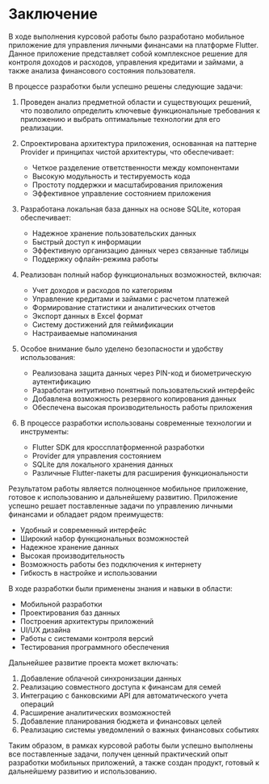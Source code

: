 # Заключение

В ходе выполнения курсовой работы было разработано мобильное приложение для управления личными финансами на платформе Flutter. Данное приложение представляет собой комплексное решение для контроля доходов и расходов, управления кредитами и займами, а также анализа финансового состояния пользователя.

В процессе разработки были успешно решены следующие задачи:

1. Проведен анализ предметной области и существующих решений, что позволило определить ключевые функциональные требования к приложению и выбрать оптимальные технологии для его реализации.

2. Спроектирована архитектура приложения, основанная на паттерне Provider и принципах чистой архитектуры, что обеспечивает:
   - Четкое разделение ответственности между компонентами
   - Высокую модульность и тестируемость кода
   - Простоту поддержки и масштабирования приложения
   - Эффективное управление состоянием приложения

3. Разработана локальная база данных на основе SQLite, которая обеспечивает:
   - Надежное хранение пользовательских данных
   - Быстрый доступ к информации
   - Эффективную организацию данных через связанные таблицы
   - Поддержку офлайн-режима работы

4. Реализован полный набор функциональных возможностей, включая:
   - Учет доходов и расходов по категориям
   - Управление кредитами и займами с расчетом платежей
   - Формирование статистики и аналитических отчетов
   - Экспорт данных в Excel формат
   - Систему достижений для геймификации
   - Настраиваемые напоминания

5. Особое внимание было уделено безопасности и удобству использования:
   - Реализована защита данных через PIN-код и биометрическую аутентификацию
   - Разработан интуитивно понятный пользовательский интерфейс
   - Добавлена возможность резервного копирования данных
   - Обеспечена высокая производительность работы приложения

6. В процессе разработки использованы современные технологии и инструменты:
   - Flutter SDK для кроссплатформенной разработки
   - Provider для управления состоянием
   - SQLite для локального хранения данных
   - Различные Flutter-пакеты для расширения функциональности

Результатом работы является полноценное мобильное приложение, готовое к использованию и дальнейшему развитию. Приложение успешно решает поставленные задачи по управлению личными финансами и обладает рядом преимуществ:

- Удобный и современный интерфейс
- Широкий набор функциональных возможностей
- Надежное хранение данных
- Высокая производительность
- Возможность работы без подключения к интернету
- Гибкость в настройке и использовании

В ходе разработки были применены знания и навыки в области:
- Мобильной разработки
- Проектирования баз данных
- Построения архитектуры приложений
- UI/UX дизайна
- Работы с системами контроля версий
- Тестирования программного обеспечения

Дальнейшее развитие проекта может включать:
1. Добавление облачной синхронизации данных
2. Реализацию совместного доступа к финансам для семей
3. Интеграцию с банковскими API для автоматического учета операций
4. Расширение аналитических возможностей
5. Добавление планирования бюджета и финансовых целей
6. Реализацию системы уведомлений о важных финансовых событиях

Таким образом, в рамках курсовой работы были успешно выполнены все поставленные задачи, получен ценный практический опыт разработки мобильных приложений, а также создан продукт, готовый к дальнейшему развитию и использованию. 